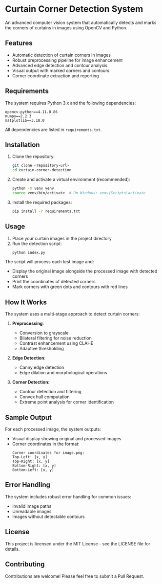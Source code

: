 # Curtain Corner Detection System

An advanced computer vision system that automatically detects and marks the corners of curtains in images using OpenCV and Python.

## Features

- Automatic detection of curtain corners in images
- Robust preprocessing pipeline for image enhancement
- Advanced edge detection and contour analysis
- Visual output with marked corners and contours
- Corner coordinate extraction and reporting

## Requirements

The system requires Python 3.x and the following dependencies:

```
opencv-python==4.11.0.86
numpy==2.2.3
matplotlib==3.10.0
```

All dependencies are listed in `requirements.txt`.

## Installation

1. Clone the repository:
   ```bash
   git clone <repository-url>
   cd curtain-corner-detection
   ```

2. Create and activate a virtual environment (recommended):
   ```bash
   python -m venv venv
   source venv/bin/activate  # On Windows: venv\Scripts\activate
   ```

3. Install the required packages:
   ```bash
   pip install -r requirements.txt
   ```

## Usage

1. Place your curtain images in the project directory
2. Run the detection script:
   ```bash
   python index.py
   ```

The script will process each test image and:
- Display the original image alongside the processed image with detected corners
- Print the coordinates of detected corners
- Mark corners with green dots and contours with red lines

## How It Works

The system uses a multi-stage approach to detect curtain corners:

1. **Preprocessing**:
   - Conversion to grayscale
   - Bilateral filtering for noise reduction
   - Contrast enhancement using CLAHE
   - Adaptive thresholding

2. **Edge Detection**:
   - Canny edge detection
   - Edge dilation and morphological operations

3. **Corner Detection**:
   - Contour detection and filtering
   - Convex hull computation
   - Extreme point analysis for corner identification

## Sample Output

For each processed image, the system outputs:
- Visual display showing original and processed images
- Corner coordinates in the format:
  ```
  Corner coordinates for image.png:
  Top-Left: [x, y]
  Top-Right: [x, y]
  Bottom-Right: [x, y]
  Bottom-Left: [x, y]
  ```

## Error Handling

The system includes robust error handling for common issues:
- Invalid image paths
- Unreadable images
- Images without detectable contours

## License

This project is licensed under the MIT License - see the LICENSE file for details.

## Contributing

Contributions are welcome! Please feel free to submit a Pull Request.